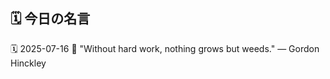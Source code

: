 ## 🗓️ 今日の名言

<!--START_SECTION:quote-->
🗓️ 2025-07-16
💬 "Without hard work, nothing grows but weeds." — Gordon Hinckley
<!--END_SECTION:quote-->
